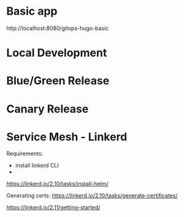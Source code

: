 
# Basic app

http://localhost:8080/gitops-hugo-basic



# Local Development


# Blue/Green Release


# Canary Release


# Service Mesh - Linkerd

Requirements:
- install linkerd CLI
- 

https://linkerd.io/2.10/tasks/install-helm/

Generating certs: https://linkerd.io/2.10/tasks/generate-certificates/

https://linkerd.io/2.11/getting-started/

